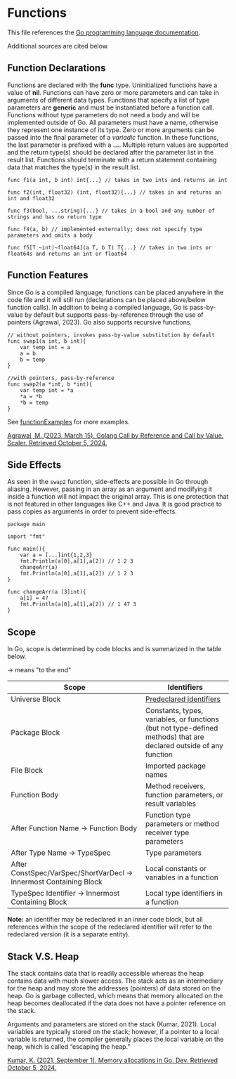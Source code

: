 # Functions

This file references the [Go programming language documentation](https://go.dev/ref/spec).

Additional sources are cited below.

## Function Declarations
Functions are declared with the **func** type. Uninitialized functions have a value of **nil**. Functions can have zero or more parameters and can take in arguments of different data types. Functions that specify a list of type parameters are __generic__ and must be instantiated before a function call. Functions without type parameters do not need a body and will be implemented outside of Go. All parameters must have a name, otherwise they represent one instance of its type. Zero or more arguments can be passed into the final parameter of a _variadic_ function. In these functions, the last parameter is prefixed with a **...**. Multiple return values are supported and the return type(s) should be declared after the parameter list in the result list. Functions should terminate with a return statement containing data that matches the type(s) in the result list.

```
func f1(a int, b int) int{...} // takes in two ints and returns an int

func f2(int, float32) (int, float32){...} // takes in and returns an int and float32

func f3(bool, ...string){...} // takes in a bool and any number of strings and has no return type

func f4(a, b) // implemented externally; does not specify type parameters and omits a body

func f5[T ~int|~float64](a T, b T) T{...} // takes in two ints or float64s and returns an int or float64
```

## Function Features
Since Go is a compiled language, functions can be placed anywhere in the code file and it will still run (declarations can be placed above/below function calls). In addition to being a compiled language, Go is pass-by-value by default but supports pass-by-reference through the use of pointers (Agrawal, 2023). Go also supports recursive functions.

```
// without pointers, invokes pass-by-value substitution by default
func swap1(a int, b int){
	var temp int = a
	a = b
	b = temp
}

//with pointers, pass-by-reference
func swap2(a *int, b *int){
	var temp int = *a
	*a = *b
	*b = temp
}
```
See [functionExamples](https://github.com/danielleWilliams4dx/Go-CS330/tree/main/functionExamples) for more examples.

[Agrawal, M. (2023, March 15). Golang Call by Reference and Call by Value. Scaler. Retrieved October 5, 2024.](https://www.scaler.com/topics/golang/golang-call-by-reference-and-call-by-value/) 

## Side Effects

As seen in the ```swap2``` function, side-effects are possible in Go through aliasing. However, passing in an array as an argument and modifying it inside a function will not impact the original array. This is one protection that is not featured in other languages like C++ and Java. It is good practice to pass copies as arguments in order to prevent side-effects.

```
package main

import "fmt"

func main(){
	var a = [...]int{1,2,3}
	fmt.Println(a[0],a[1],a[2]) // 1 2 3
	changeArr(a)
	fmt.Println(a[0],a[1],a[2]) // 1 2 3
}

func changeArr(a [3]int){
	a[1] = 47
	fmt.Println(a[0],a[1],a[2]) // 1 47 3
}
```

## Scope
In Go, scope is determined by code blocks and is summarized in the table below.

→ means "to the end"

| Scope | Identifiers |
| --- | --- |
| Universe Block | [Predeclared identifiers](https://go.dev/ref/spec#Predeclared_identifiers) |
| Package Block | Constants, types, variables, or functions (but not type-defined methods) that are declared outside of any function |
| File Block | Imported package names |
| Function Body | Method receivers, function parameters, or result variables |
| After Function Name → Function Body | Function type parameters or method receiver type parameters|
| After Type Name → TypeSpec | Type parameters |
| After ConstSpec/VarSpec/ShortVarDecl → Innermost Containing Block | Local constants or variables in a function |
| TypeSpec Identifier → Innermost Containing Block | Local type identifiers in a function |

**Note:** an identifier may be redeclared in an inner code block, but all references within the scope of the redeclared identifier will refer to the redeclared version (it is a separate entity).

## Stack V.S. Heap

The stack contains data that is readily accessible whereas the heap contains data with much slower access. The stack acts as an intermediary for the heap and may store the addresses (pointers) of data stored on the heap. Go is garbage collected, which means that memory allocated on the heap becomes deallocated if the data does not have a pointer reference on the stack.

Arguments and parameters are stored on the stack (Kumar, 2021). Local variables are typically stored on the stack; however, if a pointer to a local variable is returned, the compiler generally places the local variable on the heap, which is called “escaping the heap.”

[Kumar, K. (2021, September 1). Memory allocations in Go. Dev. Retrieved October 5, 2024.](https://dev.to/karankumarshreds/memory-allocations-in-go-1bpa)
